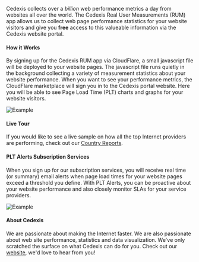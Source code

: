 Cedexis collects over a <em>billion</em> web performance metrics a day from websites all over the world. The Cedexis Real User Measurements (RUM) app allows us to collect web page performance statistics for your website visitors and give you <strong>free</strong> access to this valueable information via the Cedexis website portal.

#### How it Works
By signing up for the Cedexis RUM app via CloudFlare, a small javascript file will be deployed to your website pages.  The javascript file runs quietly in the background collecting a variety of measurement statistics about your website performance.
When you want to see your performance metrics, the CloudFlare marketplace will sign you in to the Cedexis portal website.  Here you will be able to see Page Load Time (PLT) charts and graphs for your website visitors.

![Example](/images/apps/cedexis/plt-charts-example.png "Sample PLT Charts")

#### Live Tour
If you would like to see a live sample on how all the top Internet providers are performing, check out our [Country Reports](http://www.cedexis.com/reports/#?report=isp&country=US).

#### PLT Alerts Subscription Services
When you sign up for our subscription services, you will receive real time (or summary) email alerts when page load times for your website pages exceed a threshold you define.  With PLT Alerts, you can be proactive about your website performance and also closely monitor SLAs for your service providers.

![Example](/images/apps/cedexis/plt-alerts-example.png "Sample PLT Alerts")

#### About Cedexis
We are passionate about making the Internet faster.  We are also passionate about web site performance, statistics and data visualization.  We've only scratched the surface on what Cedexis can do for you.  Check out our [website](http://www.cedexis.com), we'd love to hear from you!

